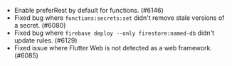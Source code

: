 - Enable preferRest by default for functions. (#6146)
- Fixed bug where `functions:secrets:set` didn't remove stale versions of a secret. (#6080)
- Fixed bug where `firebase deploy --only firestore:named-db` didn't update rules. (#6129)
- Fixed issue where Flutter Web is not detected as a web framework. (#6085)
